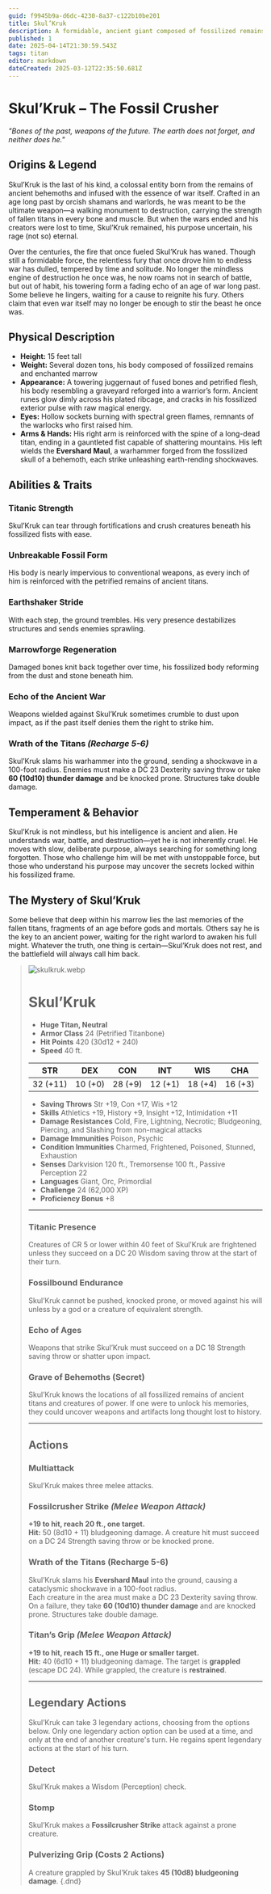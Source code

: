 ```yaml
---
guid: f9945b9a-d6dc-4230-8a37-c122b10be201
title: Skul’Kruk
description: A formidable, ancient giant composed of fossilized remains, Skul'Kruk is a walking graveyard of colossal power and a living relic of bygone ages.
published: 1
date: 2025-04-14T21:30:59.543Z
tags: titan
editor: markdown
dateCreated: 2025-03-12T22:35:50.681Z
---
```


# Skul’Kruk – The Fossil Crusher  
*"Bones of the past, weapons of the future. The earth does not forget, and neither does he."*  

## **Origins & Legend**  
Skul’Kruk is the last of his kind, a colossal entity born from the remains of ancient behemoths and infused with the essence of war itself. Crafted in an age long past by orcish shamans and warlords, he was meant to be the ultimate weapon—a walking monument to destruction, carrying the strength of fallen titans in every bone and muscle. But when the wars ended and his creators were lost to time, Skul’Kruk remained, his purpose uncertain, his rage (not so) eternal.  

Over the centuries, the fire that once fueled Skul’Kruk has waned. Though still a formidable force, the relentless fury that once drove him to endless war has dulled, tempered by time and solitude. No longer the mindless engine of destruction he once was, he now roams not in search of battle, but out of habit, his towering form a fading echo of an age of war long past. Some believe he lingers, waiting for a cause to reignite his fury. Others claim that even war itself may no longer be enough to stir the beast he once was.

## **Physical Description**  
- **Height:** 15 feet tall  
- **Weight:** Several dozen tons, his body composed of fossilized remains and enchanted marrow  
- **Appearance:** A towering juggernaut of fused bones and petrified flesh, his body resembling a graveyard reforged into a warrior’s form. Ancient runes glow dimly across his plated ribcage, and cracks in his fossilized exterior pulse with raw magical energy.  
- **Eyes:** Hollow sockets burning with spectral green flames, remnants of the warlocks who first raised him.  
- **Arms & Hands:** His right arm is reinforced with the spine of a long-dead titan, ending in a gauntleted fist capable of shattering mountains. His left wields the **Evershard Maul**, a warhammer forged from the fossilized skull of a behemoth, each strike unleashing earth-rending shockwaves.  

## **Abilities & Traits**  
### **Titanic Strength**  
Skul’Kruk can tear through fortifications and crush creatures beneath his fossilized fists with ease.  

### **Unbreakable Fossil Form**  
His body is nearly impervious to conventional weapons, as every inch of him is reinforced with the petrified remains of ancient titans.  

### **Earthshaker Stride**  
With each step, the ground trembles. His very presence destabilizes structures and sends enemies sprawling.  

### **Marrowforge Regeneration**  
Damaged bones knit back together over time, his fossilized body reforming from the dust and stone beneath him.  

### **Echo of the Ancient War**  
Weapons wielded against Skul’Kruk sometimes crumble to dust upon impact, as if the past itself denies them the right to strike him.  

### **Wrath of the Titans** *(Recharge 5-6)*  
Skul’Kruk slams his warhammer into the ground, sending a shockwave in a 100-foot radius. Enemies must make a DC 23 Dexterity saving throw or take **60 (10d10) thunder damage** and be knocked prone. Structures take double damage.  

## **Temperament & Behavior**  
Skul’Kruk is not mindless, but his intelligence is ancient and alien. He understands war, battle, and destruction—yet he is not inherently cruel. He moves with slow, deliberate purpose, always searching for something long forgotten. Those who challenge him will be met with unstoppable force, but those who understand his purpose may uncover the secrets locked within his fossilized frame.  

## **The Mystery of Skul’Kruk**  
Some believe that deep within his marrow lies the last memories of the fallen titans, fragments of an age before gods and mortals. Others say he is the key to an ancient power, waiting for the right warlord to awaken his full might. Whatever the truth, one thing is certain—Skul’Kruk does not rest, and the battlefield will always call him back.  

> ![skulkruk.webp](/characters/skulkruk.webp)
># Skul’Kruk  
>- **Huge Titan, Neutral**  
>- **Armor Class** 24 (Petrified Titanbone)  
>- **Hit Points** 420 (30d12 + 240)  
>- **Speed** 40 ft.  
>
>|STR|DEX|CON|INT|WIS|CHA|  
>|---|---|---|---|---|---|  
>|32 (+11)|10 (+0)|28 (+9)|12 (+1)|18 (+4)|16 (+3)|  
>
>- **Saving Throws** Str +19, Con +17, Wis +12  
>- **Skills** Athletics +19, History +9, Insight +12, Intimidation +11  
>- **Damage Resistances** Cold, Fire, Lightning, Necrotic; Bludgeoning, Piercing, and Slashing from non-magical attacks  
>- **Damage Immunities** Poison, Psychic  
>- **Condition Immunities** Charmed, Frightened, Poisoned, Stunned, Exhaustion  
>- **Senses** Darkvision 120 ft., Tremorsense 100 ft., Passive Perception 22  
>- **Languages** Giant, Orc, Primordial  
>- **Challenge** 24 (62,000 XP)  
>- **Proficiency Bonus** +8  
>
>---
>
>### **Titanic Presence**  
>Creatures of CR 5 or lower within 40 feet of Skul’Kruk are frightened unless they succeed on a DC 20 Wisdom saving throw at the start of their turn.  
>
>### **Fossilbound Endurance**  
>Skul’Kruk cannot be pushed, knocked prone, or moved against his will unless by a god or a creature of equivalent strength.  
>
>### **Echo of Ages**  
>Weapons that strike Skul’Kruk must succeed on a DC 18 Strength saving throw or shatter upon impact.  
>
>### **Grave of Behemoths (Secret)**  
>Skul’Kruk knows the locations of all fossilized remains of ancient titans and creatures of power. If one were to unlock his memories, they could uncover weapons and artifacts long thought lost to history.  
>
>---
>
>## **Actions**  
>### **Multiattack**  
>Skul’Kruk makes three melee attacks.  
>
>### **Fossilcrusher Strike** *(Melee Weapon Attack)*  
>**+19 to hit, reach 20 ft., one target.**  
>**Hit:** 50 (8d10 + 11) bludgeoning damage. A creature hit must succeed on a DC 24 Strength saving throw or be knocked prone.  
>
>### **Wrath of the Titans (Recharge 5-6)**  
>Skul’Kruk slams his **Evershard Maul** into the ground, causing a cataclysmic shockwave in a 100-foot radius.  
>Each creature in the area must make a DC 23 Dexterity saving throw. On a failure, they take **60 (10d10) thunder damage** and are knocked prone. Structures take double damage.  
>
>### **Titan’s Grip** *(Melee Weapon Attack)*  
>**+19 to hit, reach 15 ft., one Huge or smaller target.**  
>**Hit:** 40 (6d10 + 11) bludgeoning damage. The target is **grappled** (escape DC 24). While grappled, the creature is **restrained**.  
>
>---
>
>## **Legendary Actions**  
>Skul’Kruk can take 3 legendary actions, choosing from the options below. Only one legendary action option can be used at a time, and only at the end of another creature's turn. He regains spent legendary actions at the start of his turn.  
>
>### **Detect**  
>Skul’Kruk makes a Wisdom (Perception) check.  
>
>### **Stomp**  
>Skul’Kruk makes a **Fossilcrusher Strike** attack against a prone creature.  
>
>### **Pulverizing Grip (Costs 2 Actions)**  
>A creature grappled by Skul’Kruk takes **45 (10d8) bludgeoning damage**.
>{.dnd}
